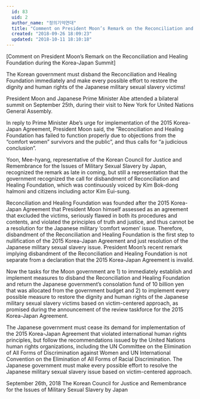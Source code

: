 ```yaml
---
  id: 83
  uid: 2
  author_name: "정의기억연대"
  title: "Comment on President Moon’s Remark on the Reconciliation and Healing Foundation during the Korea-Japan Summit"
  created: "2018-09-26 18:09:23"
  updated: "2018-10-11 18:10:18"
---
```

\[Comment on President Moon’s Remark on the Reconciliation and Healing Foundation during the Korea-Japan Summit\]

The Korean government must disband the Reconciliation and Healing Foundation immediately and make every possible effort to restore the dignity and human rights of the Japanese military sexual slavery victims!

President Moon and Japanese Prime Minister Abe attended a bilateral summit on September 25th, during their visit to New York for United Nations General Assembly.

In reply to Prime Minister Abe’s urge for implementation of the 2015 Korea-Japan Agreement, President Moon said, the “Reconciliation and Healing Foundation has failed to function properly due to objections from the “comfort women” survivors and the public”, and thus calls for “a judicious conclusion”. 

Yoon, Mee-hyang, representative of the Korean Council for Justice and Remembrance for the Issues of Military Sexual Slavery by Japan, recognized the remark as late in coming, but still a representation that the government recognized the call for disbandment of Reconciliation and Healing Foundation, which was continuously voiced by Kim Bok-dong halmoni and citizens including actor Kim Eui-sung.

Reconciliation and Healing Foundation was founded after the 2015 Korea-Japan Agreement that President Moon himself assessed as an agreement that excluded the victims, seriously flawed in both its procedures and contents, and violated the principles of truth and justice, and thus cannot be a resolution for the Japanese military ‘comfort women’ issue. Therefore, disbandment of the Reconciliation and Healing Foundation is the first step to nullification of the 2015 Korea-Japan Agreement and just resolution of the Japanese military sexual slavery issue. President Moon’s recent remark implying disbandment of the Reconciliation and Healing Foundation is not separate from a declaration that the 2015 Korea-Japan Agreement is invalid.

Now the tasks for the Moon government are 1) to immediately establish and implement measures to disband the Reconciliation and Healing Foundation and return the Japanese government’s consolation fund of 10 billion yen that was allocated from the government budget and 2) to implement every possible measure to restore the dignity and human rights of the Japanese military sexual slavery victims based on victim-centered approach, as promised during the announcement of the review taskforce for the 2015 Korea-Japan Agreement.

The Japanese government must cease its demand for implementation of the 2015 Korea-Japan Agreement that violated international human rights principles, but follow the recommendations issued by the United Nations human rights organizations, including the UN Committee on the Elimination of All Forms of Discrimination against Women and UN International Convention on the Elimination of All Forms of Racial Discrimination. The Japanese government must make every possible effort to resolve the Japanese military sexual slavery issue based on victim-centered approach. 

September 26th, 2018
The Korean Council for Justice and Remembrance 
for the Issues of Military Sexual Slavery by Japan